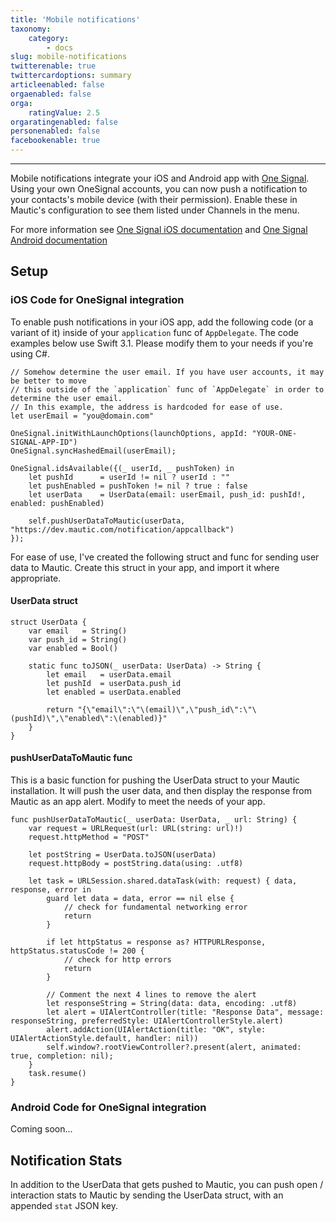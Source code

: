 ```yaml
---
title: 'Mobile notifications'
taxonomy:
    category:
        - docs
slug: mobile-notifications
twitterenable: true
twittercardoptions: summary
articleenabled: false
orgaenabled: false
orga:
    ratingValue: 2.5
orgaratingenabled: false
personenabled: false
facebookenable: true
---
```


---------------------

Mobile notifications integrate your iOS and Android app with [One Signal][onesignal]. Using your own OneSignal accounts, you can now push a notification to your contacts's mobile device (with their permission). Enable these in Mautic's configuration to see them listed under Channels in the menu.

For more information see [One Signal iOS documentation][onesignal-docs] and [One Signal Android documentation][onesignal-android-docs]

## Setup

### iOS Code for OneSignal integration

To enable push notifications in your iOS app, add the following code (or a variant of it) inside of your `application` func of `AppDelegate`. The code examples below use Swift 3.1. Please modify them to your needs if you're using C#.


    // Somehow determine the user email. If you have user accounts, it may be better to move
    // this outside of the `application` func of `AppDelegate` in order to determine the user email.
    // In this example, the address is hardcoded for ease of use.
    let userEmail = "you@domain.com"

    OneSignal.initWithLaunchOptions(launchOptions, appId: "YOUR-ONE-SIGNAL-APP-ID")
    OneSignal.syncHashedEmail(userEmail);

    OneSignal.idsAvailable({(_ userId, _ pushToken) in
        let pushId      = userId != nil ? userId : ""
        let pushEnabled = pushToken != nil ? true : false
        let userData    = UserData(email: userEmail, push_id: pushId!, enabled: pushEnabled)

        self.pushUserDataToMautic(userData, "https://dev.mautic.com/notification/appcallback")
    });

For ease of use, I've created the following struct and func for sending user data to Mautic.
Create this struct in your app, and import it where appropriate.

#### UserData struct

    struct UserData {
        var email   = String()
        var push_id = String()
        var enabled = Bool()
    
        static func toJSON(_ userData: UserData) -> String {
            let email   = userData.email
            let pushId  = userData.push_id
            let enabled = userData.enabled
            
            return "{\"email\":\"\(email)\",\"push_id\":\"\(pushId)\",\"enabled\":\(enabled)}"
        }
    }

#### pushUserDataToMautic func

This is a basic function for pushing the UserData struct to your Mautic installation.
It will push the user data, and then display the response from Mautic as an app alert.
Modify to meet the needs of your app.


    func pushUserDataToMautic(_ userData: UserData, _ url: String) {
        var request = URLRequest(url: URL(string: url)!)
        request.httpMethod = "POST"
        
        let postString = UserData.toJSON(userData)
        request.httpBody = postString.data(using: .utf8)
        
        let task = URLSession.shared.dataTask(with: request) { data, response, error in
            guard let data = data, error == nil else {
                // check for fundamental networking error
                return
            }
            
            if let httpStatus = response as? HTTPURLResponse, httpStatus.statusCode != 200 {
                // check for http errors
                return
            }
        
            // Comment the next 4 lines to remove the alert 
            let responseString = String(data: data, encoding: .utf8)
            let alert = UIAlertController(title: "Response Data", message: responseString, preferredStyle: UIAlertControllerStyle.alert)
            alert.addAction(UIAlertAction(title: "OK", style: UIAlertActionStyle.default, handler: nil))
            self.window?.rootViewController?.present(alert, animated: true, completion: nil);
        }
        task.resume()
    }

### Android Code for OneSignal integration

Coming soon...


## Notification Stats

In addition to the UserData that gets pushed to Mautic, you can push open / interaction stats
to Mautic by sending the UserData struct, with an appended `stat` JSON key.
 
[onesignal]: <https://www.onesignal.com>
[onesignal-docs]: <https://documentation.onesignal.com/docs/ios-native-sdk>
[onesignal-android-docs]: <https://documentation.onesignal.com/docs/android-native-sdk>